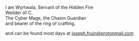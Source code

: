 I am Wyrtwala, 
Servant of the Hidden Fire    
Weilder of C.  
The Cyber Mage, the Chasm Guardian  
and bearer of the ring of crafting.
  
    
and can be found most days at joseph.fruin@protonmail.com
